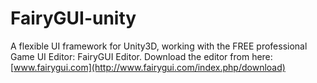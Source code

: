 FairyGUI-unity
====

A flexible UI framework for Unity3D, working with the FREE professional Game UI Editor: FairyGUI Editor.
Download the editor from here: [www.fairygui.com](http://www.fairygui.com/index.php/download)


